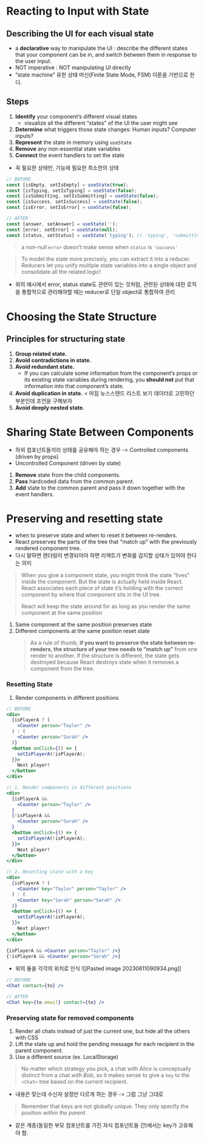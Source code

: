 # Reacting to Input with State

## Describing the UI for each visual state
- a **declarative** way to manipulate the UI : describe the different states that your component can be in, and switch between them in response to the user input.
- NOT imperative : NOT manipulating UI directly
- “state machine” 유한 상태 머신(Finite State Mode, FSM) 이론을 기반으로 한다.

## Steps
1. **Identify** your component’s different visual states
	- visualize all the different “states” of the UI the user might see
1. **Determine** what triggers those state changes: Human inputs? Computer inputs?
2. **Represent** the state in memory using `useState`
3. **Remove** any non-essential state variables
4. **Connect** the event handlers to set the state

- 꼭 필요한 상태만, 기능에 필요한 최소한의 상태
```ts
// BEFORE
const [isEmpty, setIsEmpty] = useState(true);
const [isTyping, setIsTyping] = useState(false);
const [isSubmitting, setIsSubmitting] = useState(false);
const [isSuccess, setIsSuccess] = useState(false);
const [isError, setIsError] = useState(false);

// AFTER
const [answer, setAnswer] = useState('');
const [error, setError] = useState(null);
const [status, setStatus] = useState('typing'); // 'typing', 'submitting', or 'success'

```

> a non-null `error` doesn’t make sense when `status` is `'success'`

> To model the state more precisely, you can extract it into a reducer. Reducers let you unify multiple state variables into a single object and consolidate all the related logic!

- 위의 예시에서 error, status state도 관련이 있는 것처럼, 관련된 상태에 대한 로직을 통합적으로 관리해야할 때는 reducer로 단일 object로 통합하여 관리

# Choosing the State Structure

## Principles for structuring state 

1. **Group related state.** 
2. **Avoid contradictions in state.** 
3. **Avoid redundant state.**
   - If you can calculate some information from the component’s props or its existing state variables during rendering, you **should not** put that information into that component’s state.
4. **Avoid duplication in state.** < 마침 뉴스스탠드 리스트 보기 데이터로 고민하던 부분인데 조언을 구해보자
5. **Avoid deeply nested state.**

# Sharing State Between Components

- 하위 컴포넌트들끼리 상태를 공유해야 하는 경우 -> Controlled components (driven by props)
- Uncontrolled Component (driven by state)

1. **Remove** state from the child components.
2. **Pass** hardcoded data from the common parent.
3. **Add** state to the common parent and pass it down together with the event handlers.

# Preserving and resetting state

- when to preserve state and when to reset it between re-renders.
- React preserves the parts of the tree that “match up” with the previously rendered component tree.
- 다시 말하면 렌더링이 변경되어야 하면 리액트가 변화를 감지할 상태가 있어야 한다는 의미

> When you give a component state, you might think the state “lives” inside the component. But the state is actually held inside React. React associates each piece of state it’s holding with the correct component by where that component sits in the UI tree.

> React will keep the state around for as long as you render the same component at the same position

1. Same component at the same position preserves state 
1. Different components at the same position reset state
	> As a rule of thumb, **if you want to preserve the state between re-renders, the structure of your tree needs to “match up”** from one render to another. 
	> If the structure is different, the state gets destroyed because React destroys state when it removes a component from the tree.
	
### Resetting State
1. Render components in different positions

```jsx
// BEFORE
<div>
  {isPlayerA ? (
	<Counter person="Taylor" />
  ) : (
	<Counter person="Sarah" />
  )}
  <button onClick={() => {
	setIsPlayerA(!isPlayerA);
  }}>
	Next player!
  </button>
</div>

// 1. Render components in different positions
<div>
  {isPlayerA &&
	<Counter person="Taylor" />
  }
  {!isPlayerA &&
	<Counter person="Sarah" />
  }
  <button onClick={() => {
	setIsPlayerA(!isPlayerA);
  }}>
	Next player!
  </button>
</div>

// 2. Resetting state with a key
<div>
  {isPlayerA ? (
	<Counter key="Taylor" person="Taylor" />
  ) : (
	<Counter key="Sarah" person="Sarah" />
  )}
  <button onClick={() => {
	setIsPlayerA(!isPlayerA);
  }}>
	Next player!
  </button>
</div>
```

```jsx
{isPlayerA && <Counter person="Taylor" />}
{!isPlayerA && <Counter person="Sarah" />}
```

- 위의 둘을 각각의 위치로 인식
![[Pasted image 20230611090934.png]]


```jsx
// BEFORE
<Chat contact={to} />

// AFTER
<Chat key={to.email} contact={to} />
```

### Preserving state for removed components 

1. Render all chats instead of just the current one, but hide all the others with CSS
2. Lift the state up and hold the pending message for each recipient in the parent component. 
3. Use a different source (ex. LocalStorage)

> No matter which strategy you pick, a chat _with Alice_ is conceptually distinct from a chat _with Bob_, so it makes sense to give a `key` to the `<Chat>` tree based on the current recipient.

- 내용은 맞는데 수신자 설정만 다르게 하는 경우 -> 그럼 그냥 그대로

> Remember that keys are not globally unique. They only specify the position _within the parent_.
- 같은 계층(동일한 부모 컴포넌트를 가진 자식 컴포넌트들 간)에서는 key가 고유해야 함.